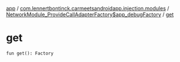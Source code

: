 [app](../../index.md) / [com.lennertbontinck.carmeetsandroidapp.injection.modules](../index.md) / [NetworkModule_ProvideCallAdapterFactory$app_debugFactory](index.md) / [get](./get.md)

# get

`fun get(): Factory`